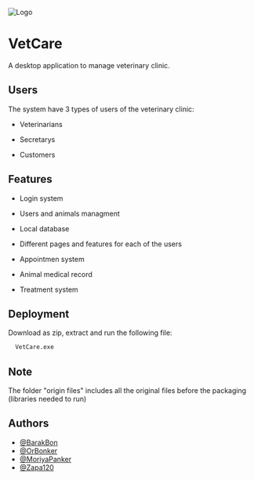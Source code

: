 
![Logo](https://i.imgur.com/JUAKKdD.png)


# VetCare

A desktop application to manage veterinary clinic.




## Users
The system have 3 types of users of the veterinary clinic:
* Veterinarians

* Secretarys

* Customers

## Features

- Login system

- Users and animals managment

- Local database

- Different pages and features for each of the users

- Appointmen system

- Animal medical record

- Treatment system


## Deployment

Download as zip, extract and run the following file:

```bash
  VetCare.exe
```

## Note

The folder "origin files" includes all the original files before the packaging (libraries needed to run)


## Authors

- [@BarakBon](https://github.com/BarakBon)
- [@OrBonker](https://github.com/OrBonker)
- [@MoriyaPanker](https://github.com/MoriyaPanker)
- [@Zapa120](https://github.com/Zapa120)

